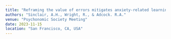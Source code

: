 ```yaml
---
title: "Reframing the value of errors mitigates anxiety-related learning deficits"
authors: "Sinclair, A.H., Wright, R., & Adcock. R.A."
venue: "Psychonomic Society Meeting"
date: 2023-11-15
location: "San Francisco, CA, USA"
---
```

